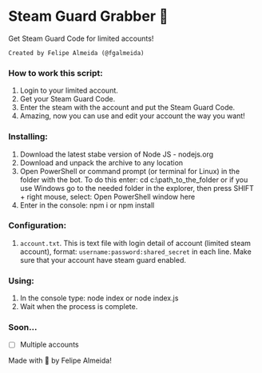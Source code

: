 # Steam Guard Grabber 🔐

Get Steam Guard Code for limited accounts!

```
Created by Felipe Almeida (@fgalmeida)
```

### How to work this script:
1. Login to your limited account.
2. Get your Steam Guard Code.
3. Enter the steam with the account and put the Steam Guard Code.
4. Amazing, now you can use and edit your account the way you want!


### Installing:
1. Download the latest stabe version of Node JS - nodejs.org
2. Download and unpack the archive to any location
3. Open PowerShell or command prompt (or terminal for Linux) in the folder with the bot. To do this enter: cd c:\path_to_the_folder or if you use Windows go to the needed folder in the explorer, then press SHIFT + right mouse, select: Open PowerShell window here
4. Enter in the console: npm i or npm install

### Configuration:
1. `account.txt`. This is text file with login detail of account (limited steam account), format: `username:password:shared_secret` in each line.
Make sure that your account have steam guard enabled. 

### Using:
1. In the console type: node index or node index.js
2. Wait when the process is complete.

### Soon...
- [ ] Multiple accounts

Made with 🖤 by Felipe Almeida!
